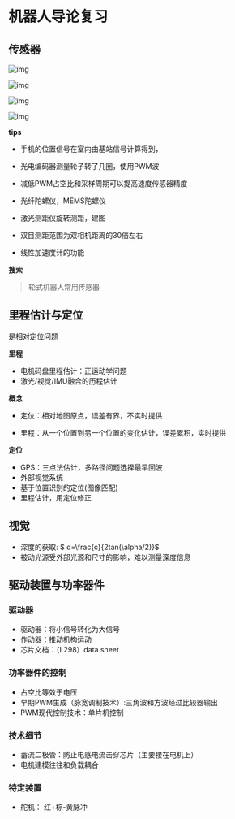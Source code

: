 # 机器人导论复习

## 传感器

![img](https://yjapi.cmc.zju.edu.cn/sourceapi/uploads/2024/04/d86d6e67-f3e4-4808-a458-5af96af89bca.jpg) 

![img](https://yjapi.cmc.zju.edu.cn/sourceapi/uploads/2024/04/4aaf1357-55c1-4b58-b5d5-a78181f4534b.jpg) 

![img](https://yjapi.cmc.zju.edu.cn/sourceapi/uploads/2024/04/c6649ed3-f4c7-41c6-9c55-777150ab8f04.jpg)

![img](https://yjapi.cmc.zju.edu.cn/sourceapi/uploads/2024/04/f3ccb19e-c1f4-4702-aa8a-47ec8f409dae.jpg)

**tips**

* 手机的位置信号在室内由基站信号计算得到，

* 光电编码器测量轮子转了几圈，使用PWM波

* 减低PWM占空比和采样周期可以提高速度传感器精度

* 光纤陀螺仪，MEMS陀螺仪 

* 激光测距仪旋转测距，建图

* 双目测距范围为双相机距离的30倍左右

* 线性加速度计的功能



**搜索**

> 轮式机器人常用传感器
>
> > 



## 里程估计与定位

是相对定位问题

**里程**

* 电机码盘里程估计：正运动学问题
* 激光/视觉/IMU融合的历程估计

**概念**

* 定位：相对地图原点，误差有界，不实时提供

* 里程：从一个位置到另一个位置的变化估计，误差累积，实时提供

**定位**

* GPS：三点法估计，多路径问题选择最早回波
* 外部视觉系统
* 基于位置识别的定位(图像匹配)
* 里程估计，用定位修正



## 视觉

* 深度的获取: $ d=\frac{c}{2tan(\alpha/2)}$
* 被动光源受外部光源和尺寸的影响，难以测量深度信息

## 驱动装置与功率器件

### 驱动器

* 驱动器：将小信号转化为大信号
* 作动器：推动机构运动
* 芯片文档：（L298）data sheet

### 功率器件的控制

* 占空比等效于电压
* 早期PWM生成（脉宽调制技术）:三角波和方波经过比较器输出
* PWM现代控制技术：单片机控制

### 技术细节

* 蓄流二极管：防止电感电流击穿芯片（主要接在电机上）
* 电机建模往往和负载耦合

### 特定装置

* 舵机： 红+棕-黄脉冲 